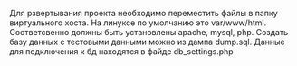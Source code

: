 Для рзвертывания проекта необходимо переместить файлы в папку виртуального хоста.
На линуксе по умолчанию это var/www/html. Соответсвенно должны быть установлены apache, mysql, php. 
Создать базу данных с тестовыми данными можно из дампа dump.sql.
Данные для подключения к бд находятся в файде db_settings.php
